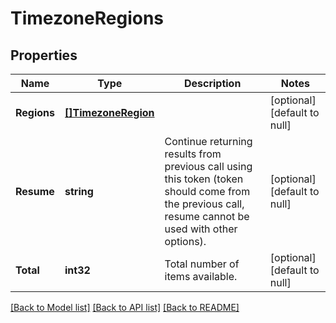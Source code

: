 # TimezoneRegions

## Properties
Name | Type | Description | Notes
------------ | ------------- | ------------- | -------------
**Regions** | [**[]TimezoneRegion**](TimezoneRegion.md) |  | [optional] [default to null]
**Resume** | **string** | Continue returning results from previous call using this token (token should come from the previous call, resume cannot be used with other options). | [optional] [default to null]
**Total** | **int32** | Total number of items available. | [optional] [default to null]

[[Back to Model list]](../README.md#documentation-for-models) [[Back to API list]](../README.md#documentation-for-api-endpoints) [[Back to README]](../README.md)


